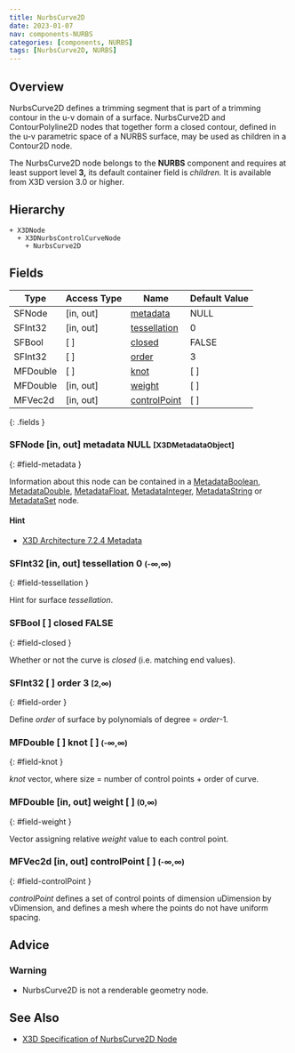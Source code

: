 ```yaml
---
title: NurbsCurve2D
date: 2023-01-07
nav: components-NURBS
categories: [components, NURBS]
tags: [NurbsCurve2D, NURBS]
---
```

<style>
.post h3 {
  word-spacing: 0.2em;
}
</style>

## Overview

NurbsCurve2D defines a trimming segment that is part of a trimming contour in the u-v domain of a surface. NurbsCurve2D and ContourPolyline2D nodes that together form a closed contour, defined in the u-v parametric space of a NURBS surface, may be used as children in a Contour2D node.

The NurbsCurve2D node belongs to the **NURBS** component and requires at least support level **3,** its default container field is *children.* It is available from X3D version 3.0 or higher.

## Hierarchy

```
+ X3DNode
  + X3DNurbsControlCurveNode
    + NurbsCurve2D
```

## Fields

| Type | Access Type | Name | Default Value |
| ---- | ----------- | ---- | ------------- |
| SFNode | [in, out] | [metadata](#field-metadata) | NULL  |
| SFInt32 | [in, out] | [tessellation](#field-tessellation) | 0  |
| SFBool | [ ] | [closed](#field-closed) | FALSE |
| SFInt32 | [ ] | [order](#field-order) | 3  |
| MFDouble | [ ] | [knot](#field-knot) | [ ] |
| MFDouble | [in, out] | [weight](#field-weight) | [ ] |
| MFVec2d | [in, out] | [controlPoint](#field-controlPoint) | [ ] |
{: .fields }

### SFNode [in, out] **metadata** NULL <small>[X3DMetadataObject]</small>
{: #field-metadata }

Information about this node can be contained in a [MetadataBoolean](/x_ite/components/core/metadataboolean/), [MetadataDouble](/x_ite/components/core/metadatadouble/), [MetadataFloat](/x_ite/components/core/metadatafloat/), [MetadataInteger](/x_ite/components/core/metadatainteger/), [MetadataString](/x_ite/components/core/metadatastring/) or [MetadataSet](/x_ite/components/core/metadataset/) node.

#### Hint

- [X3D Architecture 7.2.4 Metadata](https://www.web3d.org/specifications/X3Dv4/ISO-IEC19775-1v4-IS/Part01/components/core.html#Metadata)

### SFInt32 [in, out] **tessellation** 0 <small>(-∞,∞)</small>
{: #field-tessellation }

Hint for surface *tessellation*.

### SFBool [ ] **closed** FALSE
{: #field-closed }

Whether or not the curve is *closed* (i.e. matching end values).

### SFInt32 [ ] **order** 3 <small>[2,∞)</small>
{: #field-order }

Define *order* of surface by polynomials of degree = *order*-1.

### MFDouble [ ] **knot** [ ] <small>(-∞,∞)</small>
{: #field-knot }

*knot* vector, where size = number of control points + order of curve.

### MFDouble [in, out] **weight** [ ] <small>(0,∞)</small>
{: #field-weight }

Vector assigning relative *weight* value to each control point.

### MFVec2d [in, out] **controlPoint** [ ] <small>(-∞,∞)</small>
{: #field-controlPoint }

*controlPoint* defines a set of control points of dimension uDimension by vDimension, and defines a mesh where the points do not have uniform spacing.

## Advice

### Warning

- NurbsCurve2D is not a renderable geometry node.

## See Also

- [X3D Specification of NurbsCurve2D Node](https://www.web3d.org/documents/specifications/19775-1/V4.0/Part01/components/nurbs.html#NurbsCurve2D)

